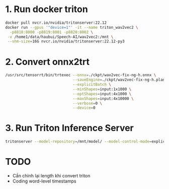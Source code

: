 # 1. Run docker triton
```bash
docker pull nvcr.io/nvidia/tritonserver:22.12
docker run --gpus '"device=1"' -it --name triton_wav2vec2 \
  -p8818:8000 -p8819:8001 -p8820:8002 \
 -v /home1/data/haubui/Speech-AI/wav2vec2:/mnt \
 --shm-size=16G nvcr.io/nvidia/tritonserver:22.12-py3
```

# 2. Convert onnx2trt
```bash
/usr/src/tensorrt/bin/trtexec --onnx=./ckpt/wav2vec-fix-ng-h.onnx \
                              --saveEngine=./ckpt/wav2vec-fix-ng-h.plan \
                              --explicitBatch \
                              --minShapes=input:1x1000 \
                              --optShapes=input:4x1000 \
                              --maxShapes=input:4x10000 \
                              --verbose=0 \
                              --device=0
```

# 3. Run Triton Inference Server
```bash
tritonserver --model-repository=/mnt/model/ --model-control-mode=explicit --load-model=wav2vec2
```

# TODO
- Cần chỉnh lại length khi convert triton
- Coding word-level timestamps 